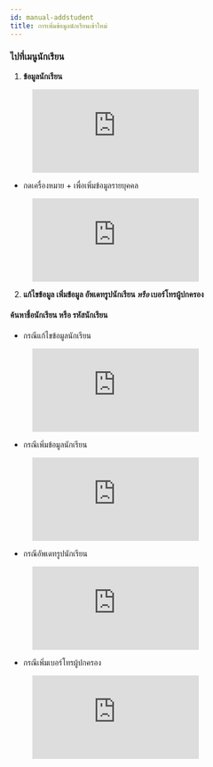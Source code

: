 ```yaml
---
id: manual-addstudent
title: การเพิ่มข้อมูลนักเรียนเข้าใหม่
---
```

### ไปที่เมนูนักเรียน
1. **ข้อมูลนักเรียน**

<!-- blank line -->
<figure class="video_container">
  <iframe src="https://drive.google.com/file/d/1g8PeEJmxl-niezgd1bRUiPBUkomr2VJ6/preview" frameborder="0" allowfullscreen="true"> </iframe>
</figure>
<!-- blank line -->

* กดเครื่องหมาย + เพื่อเพิ่มข้อมูลรายบุคคล

<!-- blank line -->
<figure class="video_container">
  <iframe src="https://drive.google.com/file/d/1oH9BaFdt9IWjFv7WrlfWxxjRcTdsUc74/preview" frameborder="0" allowfullscreen="true"> </iframe>
</figure>
<!-- blank line -->

2. **แก้ไขข้อมูล เพิ่มข้อมูล  อัพเดทรูปนักเรียน ***หรือ*** เบอร์โทรผู้ปกครอง**

#### ค้นหาชื่อนักเรียน หรือ รหัสนักเรียน

 * กรณีแก้ไขข้อมูลนักเรียน

<!-- blank line -->
<figure class="video_container">
  <iframe src="https://drive.google.com/file/d/1SBIVARwi33C1hceUq4K6eLJb8RGU2_d7/preview" frameborder="0" allowfullscreen="true"> </iframe>
</figure>
<!-- blank line -->

*  กรณีเพิ่มข้อมูลนักเรียน 

<!-- blank line -->
<figure class="video_container">
  <iframe src="https://drive.google.com/file/d/1E60jC3xjJEOJ8yL6STcN2H893sY2UYxx/preview" frameborder="0" allowfullscreen="true"> </iframe>
</figure>
<!-- blank line -->

* กรณีอัพเดทรูปนักเรียน

<!-- blank line -->
<figure class="video_container">
  <iframe src="https://drive.google.com/file/d/11xmJvgdZTOKpv7H_WGTk-J-prxLTykZk/preview" frameborder="0" allowfullscreen="true"> </iframe>
</figure>
<!-- blank line -->

* กรณีเพิ่มเบอร์โทรผู้ปกครอง

<!-- blank line -->
<figure class="video_container">
  <iframe src="https://drive.google.com/file/d/1UincXB5_ZBTj3knIl7DmEfgPKok_Vzmk/preview" frameborder="0" allowfullscreen="true"> </iframe>
</figure>
<!-- blank line -->




